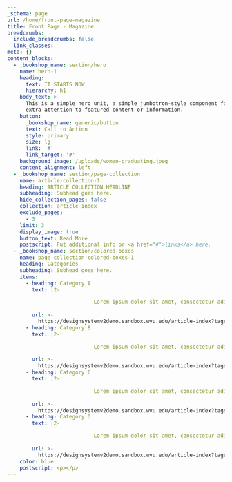 ```yaml
---
_schema: page
url: /home/front-page-magazine
title: Front Page - Magazine
breadcrumbs:
  include_breadcrumbs: false
  link_classes:
meta: {}
content_blocks:
  - _bookshop_name: section/hero
    name: hero-1
    heading:
      text: IT STARTS NOW
      hierarchy: h1
    body_text: >-
      This is a simple hero unit, a simple jumbotron-style component for calling
      extra attention to featured content or information.
    button:
      _bookshop_name: generic/button
      text: Call to Action
      style: primary
      size: lg
      link: '#'
      link_target: '#'
    background_image: /uploads/woman-graduating.jpeg
    content_alignment: left
  - _bookshop_name: section/page-collection
    name: article-collection-1
    heading: ARTICLE COLLECTION HEADLINE
    subheading: Subhead goes here.
    hide_collection_pages: false
    collection: article-index
    exclude_pages:
      - 3
    limit: 3
    display_image: true
    button_text: Read More
    postscript: Put additional info or <a href="#">links</a> here.
  - _bookshop_name: section/colored-boxes
    name: page-collection-colored-boxes-1
    heading: Categories
    subheading: Subhead goes here.
    items:
      - heading: Category A
        text: |2-

                            Lorem ipsum dolor sit amet, consectetur adipiscing elit, sed do eiusmod tempor incididunt ut labore et dolore magna aliqua.
                          
        url: >-
          https://designsystemv2demo.sandbox.wvu.edu/article-index?tags=category-a
      - heading: Category B
        text: |2-

                            Lorem ipsum dolor sit amet, consectetur adipiscing elit, sed do eiusmod tempor incididunt ut labore et dolore magna aliqua.
                          
        url: >-
          https://designsystemv2demo.sandbox.wvu.edu/article-index?tags=category-b
      - heading: Category C
        text: |2-

                            Lorem ipsum dolor sit amet, consectetur adipiscing elit, sed do eiusmod tempor incididunt ut labore et dolore magna aliqua.
                          
        url: >-
          https://designsystemv2demo.sandbox.wvu.edu/article-index?tags=category-c
      - heading: Category D
        text: |2-

                            Lorem ipsum dolor sit amet, consectetur adipiscing elit, sed do eiusmod tempor incididunt ut labore et dolore magna aliqua.
                          
        url: >-
          https://designsystemv2demo.sandbox.wvu.edu/article-index?tags=category-d
    color: blue
    postscript: <p></p>
---
```

